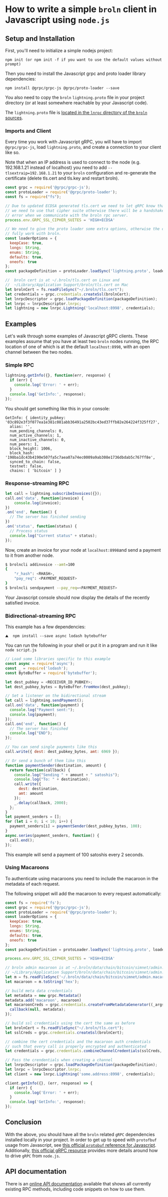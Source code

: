 # How to write a simple `broln` client in Javascript using `node.js`

## Setup and Installation

First, you'll need to initialize a simple nodejs project:
```
npm init (or npm init -f if you want to use the default values without prompt)
```

Then you need to install the Javascript grpc and proto loader library
dependencies:
```
npm install @grpc/grpc-js @grpc/proto-loader --save
```

You also need to copy the `broln` `lightning.proto` file in your project directory
(or at least somewhere reachable by your Javascript code).

The `lightning.proto` file is [located in the `lnrpc` directory of the `broln`
sources](https://github.com/brolightningnetwork/broln/blob/master/lnrpc/lightning.proto).

### Imports and Client

Every time you work with Javascript gRPC, you will have to import `@grpc/grpc-js`, load
`lightning.proto`, and create a connection to your client like so.

Note that when an IP address is used to connect to the node (e.g. 192.168.1.21 instead of localhost) you need to add `--tlsextraip=192.168.1.21` to your `broln` configuration and re-generate the certificate (delete tls.cert and tls.key and restart broln).

```js
const grpc = require('@grpc/grpc-js');
const protoLoader = require('@grpc/proto-loader');
const fs = require("fs");

// Due to updated ECDSA generated tls.cert we need to let gRPC know that
// we need to use that cipher suite otherwise there will be a handshake
// error when we communicate with the broln rpc server.
process.env.GRPC_SSL_CIPHER_SUITES = 'HIGH+ECDSA'

// We need to give the proto loader some extra options, otherwise the code won't
// fully work with broln.
const loaderOptions = {
  keepCase: true,
  longs: String,
  enums: String,
  defaults: true,
  oneofs: true
};
const packageDefinition = protoLoader.loadSync('lightning.proto', loaderOptions);

//  broln cert is at ~/.broln/tls.cert on Linux and
//  ~/Library/Application Support/broln/tls.cert on Mac
let brolnCert = fs.readFileSync("~/.broln/tls.cert");
let credentials = grpc.credentials.createSsl(brolnCert);
let lnrpcDescriptor = grpc.loadPackageDefinition(packageDefinition);
let lnrpc = lnrpcDescriptor.lnrpc;
let lightning = new lnrpc.Lightning('localhost:8998', credentials);
```

## Examples

Let's walk through some examples of Javascript gRPC clients. These examples
assume that you have at least two `broln` nodes running, the RPC location of one
of which is at the default `localhost:8998`, with an open channel between the
two nodes.

### Simple RPC

```js
lightning.getInfo({}, function(err, response) {
  if (err) {
    console.log('Error: ' + err);
  }
  console.log('GetInfo:', response);
});
```

You should get something like this in your console:

```
GetInfo: { identity_pubkey: '03c892e3f3f077ea1e381c081abb36491a2502bc43ed37ffb82e264224f325ff27',
  alias: '',
  num_pending_channels: 0,
  num_active_channels: 1,
  num_inactive_channels: 0,
  num_peers: 1,
  block_height: 1006,
  block_hash: '198ba1dc43b4190e507fa5c7aea07a74ec0009a9ab308e1736dbdab5c767ff8e',
  synced_to_chain: false,
  testnet: false,
  chains: [ 'bitcoin' ] }
```

### Response-streaming RPC

```js
let call = lightning.subscribeInvoices({});
call.on('data', function(invoice) {
    console.log(invoice);
})
.on('end', function() {
  // The server has finished sending
})
.on('status', function(status) {
  // Process status
  console.log("Current status" + status);
});
```

Now, create an invoice for your node at `localhost:8998`and send a payment to
it from another node.
```bash
$ brolncli addinvoice --amt=100
{
	"r_hash": <RHASH>,
	"pay_req": <PAYMENT_REQUEST>
}
$ brolncli sendpayment --pay_req=<PAYMENT_REQUEST>
```
Your Javascript console should now display the details of the recently satisfied
invoice.

### Bidirectional-streaming RPC

This example has a few dependencies:
```shell
⛰  npm install --save async lodash bytebuffer
```

You can run the following in your shell or put it in a program and run it like
`node script.js`

```js
// Load some libraries specific to this example
const async = require('async');
const _ = require('lodash');
const ByteBuffer = require('bytebuffer');

let dest_pubkey = <RECEIVER_ID_PUBKEY>;
let dest_pubkey_bytes = ByteBuffer.fromHex(dest_pubkey);

// Set a listener on the bidirectional stream
let call = lightning.sendPayment();
call.on('data', function(payment) {
  console.log("Payment sent:");
  console.log(payment);
});
call.on('end', function() {
  // The server has finished
  console.log("END");
});

// You can send single payments like this
call.write({ dest: dest_pubkey_bytes, amt: 6969 });

// Or send a bunch of them like this
function paymentSender(destination, amount) {
  return function(callback) {
    console.log("Sending " + amount + " satoshis");
    console.log("To: " + destination);
    call.write({
      dest: destination,
      amt: amount
    });
    _.delay(callback, 2000);
  };
}
let payment_senders = [];
for (let i = 0; i < 10; i++) {
  payment_senders[i] = paymentSender(dest_pubkey_bytes, 100);
}
async.series(payment_senders, function() {
  call.end();
});

```
This example will send a payment of 100 satoshis every 2 seconds.


### Using Macaroons

To authenticate using macaroons you need to include the macaroon in the metadata
of each request.

The following snippet will add the macaroon to every request automatically:

```js
const fs = require('fs');
const grpc = require('@grpc/grpc-js');
const protoLoader = require('@grpc/proto-loader');
const loaderOptions = {
  keepCase: true,
  longs: String,
  enums: String,
  defaults: true,
  oneofs: true
};
const packageDefinition = protoLoader.loadSync('lightning.proto', loaderOptions);

process.env.GRPC_SSL_CIPHER_SUITES = 'HIGH+ECDSA'

// broln admin macaroon is at ~/.broln/data/chain/bitcoin/simnet/admin.macaroon on Linux and
// ~/Library/Application Support/broln/data/chain/bitcoin/simnet/admin.macaroon on Mac
let m = fs.readFileSync('~/.broln/data/chain/bitcoin/simnet/admin.macaroon');
let macaroon = m.toString('hex');

// build meta data credentials
let metadata = new grpc.Metadata()
metadata.add('macaroon', macaroon)
let macaroonCreds = grpc.credentials.createFromMetadataGenerator((_args, callback) => {
  callback(null, metadata);
});

// build ssl credentials using the cert the same as before
let brolnCert = fs.readFileSync("~/.broln/tls.cert");
let sslCreds = grpc.credentials.createSsl(brolnCert);

// combine the cert credentials and the macaroon auth credentials
// such that every call is properly encrypted and authenticated
let credentials = grpc.credentials.combineChannelCredentials(sslCreds, macaroonCreds);

// Pass the crendentials when creating a channel
let lnrpcDescriptor = grpc.loadPackageDefinition(packageDefinition);
let lnrpc = lnrpcDescriptor.lnrpc;
let client = new lnrpc.Lightning('some.address:8998', credentials);

client.getInfo({}, (err, response) => {
  if (err) {
    console.log('Error: ' + err);
  }
  console.log('GetInfo:', response);
});
```

## Conclusion

With the above, you should have all the `broln` related `gRPC` dependencies
installed locally in your project. In order to get up to speed with `protofbuf`
usage from Javascript, see [this official `protobuf` reference for
Javascript](https://developers.google.com/protocol-buffers/docs/reference/javascript-generated).
Additionally, [this official gRPC
resource](http://www.grpc.io/docs/tutorials/basic/node.html) provides more
details around how to drive `gRPC` from `node.js`.

## API documentation

There is an [online API documentation](https://api.lightning.community?javascript)
available that shows all currently existing RPC methods, including code snippets
on how to use them.
